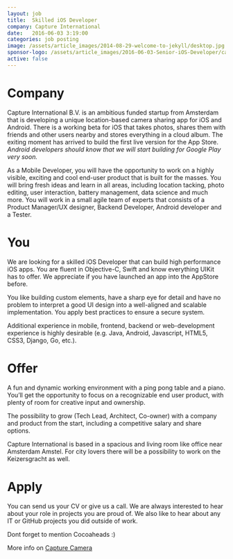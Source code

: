 ```yaml
---
layout: job
title:  Skilled iOS Developer
company: Capture International
date:   2016-06-03 3:19:00
categories: job posting
image: /assets/article_images/2014-08-29-welcome-to-jekyll/desktop.jpg
sponsor-logo: /assets/article_images/2016-06-03-Senior-iOS-Developer/capture.png
active: false
---
```


# Company

Capture International B.V. is an ambitious funded startup from Amsterdam that is developing a unique location-based camera sharing app for iOS and Android. There is a working beta for iOS that takes photos, shares them with friends and other users nearby and stores everything in a cloud album. The exiting moment has arrived to build the first live version for the App Store. _Android developers should know that we will start building for Google Play very soon._

As a Mobile Developer, you will have the opportunity to work on a highly visible, exciting and cool end-user product that is built for the masses. You will bring fresh ideas and learn in all areas, including location tacking, photo editing, user interaction, battery management, data science and much more. You will work in a small agile team of experts that consists of a Product Manager/UX designer, Backend Developer, Android developer and a Tester.

# You

We are looking for a skilled iOS Developer that can build high performance iOS apps. You are fluent in Objective-C, Swift and know everything UIKit has to offer. We appreciate if you have launched an app into the AppStore before.

You like building custom elements, have a sharp eye for detail and have no problem to interpret a good UI design into a well-aligned and scalable implementation. You apply best practices to ensure a secure system.

Additional experience in mobile, frontend, backend or web-development experience is highly desirable (e.g. Java, Android, Javascript, HTML5, CSS3, Django, Go, etc.).

# Offer

A fun and dynamic working environment with a ping pong table and a piano. You’ll get the opportunity to focus on a recognizable end user product, with plenty of room for creative input and ownership.

The possibility to grow (Tech Lead, Architect, Co-owner) with a company and product from the start, including a competitive salary and share options.

Capture International is based in a spacious and living room like office near Amsterdam Amstel. For city lovers there will be a possibility to work on the Keizersgracht as well.

# Apply

You can send us your CV or give us a call. We are always interested to hear about your role in projects you are proud of. We also like to hear about any IT or GitHub projects you did outside of work.

Dont forget to mention Cocoaheads :)

More info on [Capture Camera](http://capture-camera.com/careers.html#ios)
